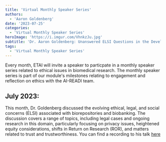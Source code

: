 ```yaml
---
title: 'Virtual Monthly Speaker Series'
authors:
  - 'Aaron Goldenberg'
date: '2023-07-25'
categories:
  - 'Virtual Monthly Speaker Series'
heroImage: 'https://i.imgur.com/VhnkzJu.jpg'
subtitle: 'Dr. Aaron Goldenberg: Unanswered ELSI Questions in the Development of Biomedical Repositories: Privacy, Equity, and Stewardship'
tags:
  - 'Virtual Monthly Speaker Series'
---
```


Every month, ETAI will invite a speaker to particpate in a monthly speaker series related to ethical issues in biomedical research. The monthly speaker series is part of our module's milestones relating to engagement and reflection on ethics with the AI-READI team.

## July 2023:

This month, Dr. Goldenberg discussed the evolving ethical, legal, and social concerns (ELSI) associated with biorepositories and biobanking. The discussion covers a range of topics, including legal cases and ongoing research in this domain, particularly focusing on privacy issues, heightened equity considerations, shifts in Return on Research (ROR), and matters related to trust and trustworthiness. You can find a recording to his talk [here](https://public.3.basecamp.com/p/JAt3CMhYo3uZwTS2RDaK1Thn)

